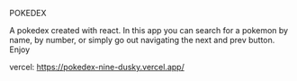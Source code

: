 POKEDEX

A pokedex created with react. In this app you can search for a pokemon by name, by number, or simply go out navigating the next and prev button. Enjoy

vercel: https://pokedex-nine-dusky.vercel.app/
